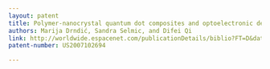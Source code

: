 ```yaml
---
layout: patent
title: Polymer-nanocrystal quantum dot composites and optoelectronic devices  
authors: Marija Drndić, Sandra Selmic, and Difei Qi
link: http://worldwide.espacenet.com/publicationDetails/biblio?FT=D&date=20070510&DB=&locale=en_EP&CC=US&NR=2007102694A1&KC=A1&ND=1
patent-number: US2007102694

---
```


